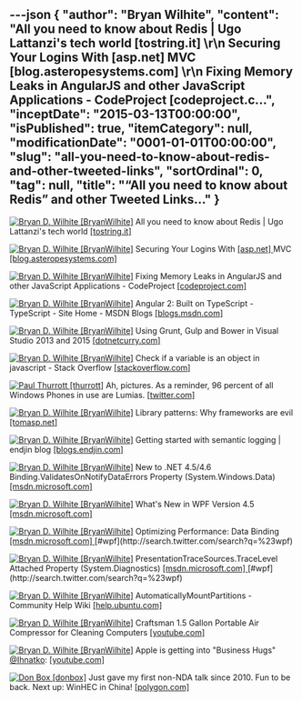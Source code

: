 ---json
{
  "author": "Bryan Wilhite",
  "content": "All you need to know about Redis | Ugo Lattanzi's tech world [tostring.it] \r\n      Securing Your Logins With [asp.net]  MVC [blog.asteropesystems.com] \r\n      Fixing Memory Leaks in AngularJS and other JavaScript Applications - CodeProject [codeproject.c...",
  "inceptDate": "2015-03-13T00:00:00",
  "isPublished": true,
  "itemCategory": null,
  "modificationDate": "0001-01-01T00:00:00",
  "slug": "all-you-need-to-know-about-redis-and-other-tweeted-links",
  "sortOrdinal": 0,
  "tag": null,
  "title": "“All you need to know about Redis” and other Tweeted Links…"
}
---

[<img alt="Bryan D. Wilhite [BryanWilhite]" src="https://songhay.blob.core.windows.net/shared-social-twitter/BryanWilhite.jpeg">](http://t.co/UNdqV0Z1zz "Bryan D. Wilhite [BryanWilhite]") All you need to know about Redis | Ugo Lattanzi's tech world [[tostring.it] ](http://tostring.it/2015/03/05/all-you-need-to-know-about-redis/)

[<img alt="Bryan D. Wilhite [BryanWilhite]" src="https://songhay.blob.core.windows.net/shared-social-twitter/BryanWilhite.jpeg">](http://t.co/UNdqV0Z1zz "Bryan D. Wilhite [BryanWilhite]") Securing Your Logins With [[asp.net] ](http://www.asp.net/) MVC [[blog.asteropesystems.com] ](http://blog.asteropesystems.com/securing-your-logins-with-asp-net-mvc/)

[<img alt="Bryan D. Wilhite [BryanWilhite]" src="https://songhay.blob.core.windows.net/shared-social-twitter/BryanWilhite.jpeg">](http://t.co/UNdqV0Z1zz "Bryan D. Wilhite [BryanWilhite]") Fixing Memory Leaks in AngularJS and other JavaScript Applications - CodeProject [[codeproject.com] ](http://www.codeproject.com/Articles/882966/Fixing-Memory-Leaks-in-AngularJS-and-other-JavaScr)

[<img alt="Bryan D. Wilhite [BryanWilhite]" src="https://songhay.blob.core.windows.net/shared-social-twitter/BryanWilhite.jpeg">](http://t.co/UNdqV0Z1zz "Bryan D. Wilhite [BryanWilhite]") Angular 2: Built on TypeScript - TypeScript - Site Home - MSDN Blogs [[blogs.msdn.com] ](http://blogs.msdn.com/b/typescript/archive/2015/03/05/angular-2-0-built-on-typescript.aspx)

[<img alt="Bryan D. Wilhite [BryanWilhite]" src="https://songhay.blob.core.windows.net/shared-social-twitter/BryanWilhite.jpeg">](http://t.co/UNdqV0Z1zz "Bryan D. Wilhite [BryanWilhite]") Using Grunt, Gulp and Bower in Visual Studio 2013 and 2015 [[dotnetcurry.com] ](http://www.dotnetcurry.com/visualstudio/1096/using-grunt-gulp-bower-visual-studio-2013-2015)

[<img alt="Bryan D. Wilhite [BryanWilhite]" src="https://songhay.blob.core.windows.net/shared-social-twitter/BryanWilhite.jpeg">](http://t.co/UNdqV0Z1zz "Bryan D. Wilhite [BryanWilhite]") Check if a variable is an object in javascript - Stack Overflow [[stackoverflow.com] ](http://stackoverflow.com/questions/8511281/check-if-a-variable-is-an-object-in-javascript)

[<img alt="Paul Thurrott [thurrott]" src="https://songhay.blob.core.windows.net/shared-social-twitter/thurrott.jpeg">](http://t.co/HTMQCSc0Np "Paul Thurrott [thurrott]") Ah, pictures. As a reminder, 96 percent of all Windows Phones in use are Lumias. [[twitter.com] ](https://twitter.com/thurrott/status/572421599036616705/photo/1)

[<img alt="Bryan D. Wilhite [BryanWilhite]" src="https://songhay.blob.core.windows.net/shared-social-twitter/BryanWilhite.jpeg">](http://t.co/UNdqV0Z1zz "Bryan D. Wilhite [BryanWilhite]") Library patterns: Why frameworks are evil [[tomasp.net] ](http://tomasp.net/blog/2015/library-frameworks/)

[<img alt="Bryan D. Wilhite [BryanWilhite]" src="https://songhay.blob.core.windows.net/shared-social-twitter/BryanWilhite.jpeg">](http://t.co/UNdqV0Z1zz "Bryan D. Wilhite [BryanWilhite]") Getting started with semantic logging | endjin blog [[blogs.endjin.com] ](https://blogs.endjin.com/2014/04/getting-started-with-semantic-logging/)

[<img alt="Bryan D. Wilhite [BryanWilhite]" src="https://songhay.blob.core.windows.net/shared-social-twitter/BryanWilhite.jpeg">](http://t.co/UNdqV0Z1zz "Bryan D. Wilhite [BryanWilhite]") New to .NET 4.5/4.6 Binding.ValidatesOnNotifyDataErrors Property (System.Windows.Data) [[msdn.microsoft.com] ](https://msdn.microsoft.com/en-us/library/system.windows.data.binding.validatesonnotifydataerrors(v=vs.110).aspx)

[<img alt="Bryan D. Wilhite [BryanWilhite]" src="https://songhay.blob.core.windows.net/shared-social-twitter/BryanWilhite.jpeg">](http://t.co/UNdqV0Z1zz "Bryan D. Wilhite [BryanWilhite]") What's New in WPF Version 4.5 [[msdn.microsoft.com] ](https://msdn.microsoft.com/en-us/library/bb613588(v=vs.110).aspx)

[<img alt="Bryan D. Wilhite [BryanWilhite]" src="https://songhay.blob.core.windows.net/shared-social-twitter/BryanWilhite.jpeg">](http://t.co/UNdqV0Z1zz "Bryan D. Wilhite [BryanWilhite]") Optimizing Performance: Data Binding [[msdn.microsoft.com] ](https://msdn.microsoft.com/en-us/library/bb613546(v=vs.110).aspx)[#wpf](http://search.twitter.com/search?q=%23wpf)

[<img alt="Bryan D. Wilhite [BryanWilhite]" src="https://songhay.blob.core.windows.net/shared-social-twitter/BryanWilhite.jpeg">](http://t.co/UNdqV0Z1zz "Bryan D. Wilhite [BryanWilhite]") PresentationTraceSources.TraceLevel Attached Property (System.Diagnostics) [[msdn.microsoft.com] ](https://msdn.microsoft.com/en-us/library/system.diagnostics.presentationtracesources.tracelevel(v=vs.110).aspx)[#wpf](http://search.twitter.com/search?q=%23wpf)

[<img alt="Bryan D. Wilhite [BryanWilhite]" src="https://songhay.blob.core.windows.net/shared-social-twitter/BryanWilhite.jpeg">](http://t.co/UNdqV0Z1zz "Bryan D. Wilhite [BryanWilhite]") AutomaticallyMountPartitions - Community Help Wiki [[help.ubuntu.com] ](https://help.ubuntu.com/community/AutomaticallyMountPartitions)

[<img alt="Bryan D. Wilhite [BryanWilhite]" src="https://songhay.blob.core.windows.net/shared-social-twitter/BryanWilhite.jpeg">](http://t.co/UNdqV0Z1zz "Bryan D. Wilhite [BryanWilhite]") Craftsman 1.5 Gallon Portable Air Compressor for Cleaning Computers [[youtube.com] ](https://www.youtube.com/watch?v=k3oA_0xKp1c&feature=youtube_gdata_player)

[<img alt="Bryan D. Wilhite [BryanWilhite]" src="https://songhay.blob.core.windows.net/shared-social-twitter/BryanWilhite.jpeg">](http://t.co/UNdqV0Z1zz "Bryan D. Wilhite [BryanWilhite]") Apple is getting into "Business Hugs" [@Ihnatko](http://twitter.com/Ihnatko): [[youtube.com] ](https://www.youtube.com/watch?v=80yjtJFf-v0)

[<img alt="Don Box [donbox]" src="https://songhay.blob.core.windows.net/shared-social-twitter/donbox.jpg">](http://t.co/6jfbKEyCQE "Don Box [donbox]") Just gave my first non-NDA talk since 2010. Fun to be back. Next up: WinHEC in China! [[polygon.com] ](http://www.polygon.com/2015/3/4/8150141/the-long-road-to-a-more-unified-windows-gaming-platform)
